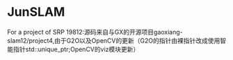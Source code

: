 # JunSLAM
For a project of SRP
19812:源码来自与GX的开源项目gaoxiang-slam12/project4,由于G2O以及OpenCV的更新（G2O的指针由裸指针改成使用智能指针std::unique_ptr;OpenCV的viz模块更新）
